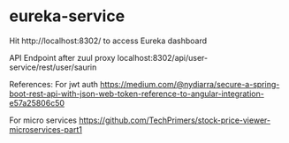 # eureka-service

Hit http://localhost:8302/ to access Eureka dashboard


API Endpoint after zuul proxy
localhost:8302/api/user-service/rest/user/saurin

References:
For jwt auth
https://medium.com/@nydiarra/secure-a-spring-boot-rest-api-with-json-web-token-reference-to-angular-integration-e57a25806c50

For micro services
https://github.com/TechPrimers/stock-price-viewer-microservices-part1

